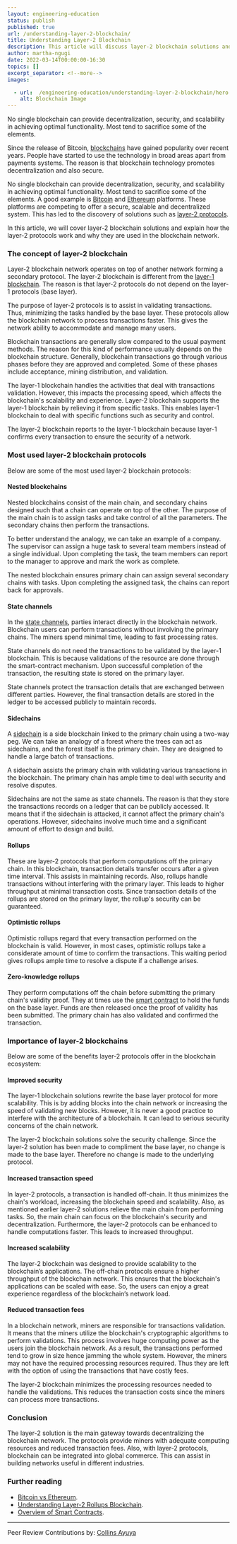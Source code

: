 ```yaml
---
layout: engineering-education
status: publish
published: true
url: /understanding-layer-2-blockchain/
title: Understanding Layer-2 Blockchain
description: This article will discuss layer-2 blockchain solutions and explain the working and uses of layer-2 protocols in a blockchain network.
author: martha-ngugi
date: 2022-03-14T00:00:00-16:30
topics: []
excerpt_separator: <!--more-->
images:

  - url:  /engineering-education/understanding-layer-2-blockchain/hero.jpg
    alt: Blockchain Image
---
```

No single blockchain can provide decentralization, security, and scalability in achieving optimal functionality. Most tend to sacrifice some of the elements.
<!--more-->
Since the release of Bitcoin, [blockchains](https://www.ibm.com/topics/what-is-blockchain) have gained popularity over recent years. People have started to use the technology in broad areas apart from payments systems. The reason is that blockchain technology promotes decentralization and also secure.

No single blockchain can provide decentralization, security, and scalability in achieving optimal functionality. Most tend to sacrifice some of the elements. A good example is [Bitcoin](https://bitcoin.org/en/) and [Ethereum](https://ethereum.org/en/) platforms. These platforms are competing to offer a secure, scalable and decentralized system. This has led to the discovery of solutions such as [layer-2 protocols](https://academy.binance.com/en/glossary/layer-2).

In this article, we will cover layer-2 blockchain solutions and explain how the layer-2 protocols work and why they are used in the blockchain network.

### The concept of layer-2 blockchain
Layer-2 blockchain network operates on top of another network forming a secondary protocol. The layer-2 blockchain is different from the [layer-1 blockchain](https://www.binance.com/en/blog/fiat/layer-1-blockchain-tokens-everything-you-need-to-know-421499824684903155). The reason is that layer-2 protocols do not depend on the layer-1 protocols (base layer).

The purpose of layer-2 protocols is to assist in validating transactions. Thus, minimizing the tasks handled by the base layer. These protocols allow the blockchain network to process transactions faster. This gives the network ability to accommodate and manage many users.

Blockchain transactions are generally slow compared to the usual payment methods. The reason for this kind of performance usually depends on the blockchain structure. Generally, blockchain transactions go through various phases before they are approved and completed. Some of these phases include acceptance, mining distribution, and validation.

The layer-1 blockchain handles the activities that deal with transactions validation. However, this impacts the processing speed, which affects the blockchain's scalability and experience. Layer-2 blockchain supports the layer-1 blockchain by relieving it from specific tasks. This enables layer-1 blockchain to deal with specific functions such as security and control.

The layer-2 blockchain reports to the layer-1 blockchain because layer-1 confirms every transaction to ensure the security of a network.

### Most used layer-2 blockchain protocols
Below are some of the most used layer-2 blockchain protocols:

#### Nested blockchains
Nested blockchains consist of the main chain, and secondary chains designed such that a chain can operate on top of the other. The purpose of the main chain is to assign tasks and take control of all the parameters. The secondary chains then perform the transactions.

To better understand the analogy, we can take an example of a company. The supervisor can assign a huge task to several team members instead of a single individual. Upon completing the task, the team members can report to the manager to approve and mark the work as complete.

The nested blockchain ensures primary chain can assign several secondary chains with tasks. Upon completing the assigned task, the chains can report back for approvals.

#### State channels
In the [state channels](https://www.talentica.com/blogs/state-channels-an-introduction-to-off-chain-transactions/), parties interact directly in the blockchain network. Blockchain users can perform transactions without involving the primary chains. The miners spend minimal time, leading to fast processing rates.

State channels do not need the transactions to be validated by the layer-1 blockchain. This is because validations of the resource are done through the smart-contract mechanism. Upon successful completion of the transaction, the resulting state is stored on the primary layer.

State channels protect the transaction details that are exchanged between different parties. However, the final transaction details are stored in the ledger to be accessed publicly to maintain records.

#### Sidechains
A [sidechain](https://komodoplatform.com/en/academy/blockchain-sidechain/) is a side blockchain linked to the primary chain using a two-way peg. We can take an analogy of a forest where the trees can act as sidechains, and the forest itself is the primary chain. They are designed to handle a large batch of transactions. 

A sidechain assists the primary chain with validating various transactions in the blockchain. The primary chain has ample time to deal with security and resolve disputes.

Sidechains are not the same as state channels. The reason is that they store the transactions records on a ledger that can be publicly accessed. It means that if the sidechain is attacked, it cannot affect the primary chain's operations. However, sidechains involve much time and a significant amount of effort to design and build.

#### Rollups
These are layer-2 protocols that perform computations off the primary chain. In this blockchain, transaction details transfer occurs after a given time interval. This assists in maintaining records. Also, rollups handle transactions without interfering with the primary layer. This leads to higher throughput at minimal transaction costs. Since transaction details of the rollups are stored on the primary layer, the rollup's security can be guaranteed.

#### Optimistic rollups
Optimistic rollups regard that every transaction performed on the blockchain is valid. However, in most cases, optimistic rollups take a considerate amount of time to confirm the transactions. This waiting period gives rollups ample time to resolve a dispute if a challenge arises.

#### Zero-knowledge rollups
They perform computations off the chain before submitting the primary chain's validity proof. They at times use the [smart contract](https://www.ibm.com/topics/smart-contracts) to hold the funds on the base layer. Funds are then released once the proof of validity has been submitted. The primary chain has also validated and confirmed the transaction.

### Importance of layer-2 blockchains
Below are some of the benefits layer-2 protocols offer in the blockchain ecosystem:

#### Improved security
The layer-1 blockchain solutions rewrite the base layer protocol for more scalability. This is by adding blocks into the chain network or increasing the speed of validating new blocks. However, it is never a good practice to interfere with the architecture of a blockchain. It can lead to serious security concerns of the chain network. 

The layer-2 blockchain solutions solve the security challenge. Since the layer-2 solution has been made to compliment the base layer, no change is made to the base layer. Therefore no change is made to the underlying protocol.

#### Increased transaction speed
In layer-2 protocols, a transaction is handled off-chain. It thus minimizes the chain's workload, increasing the blockchain speed and scalability. Also, as mentioned earlier layer-2 solutions relieve the main chain from performing tasks. So, the main chain can focus on the blockchain's security and decentralization. Furthermore, the layer-2 protocols can be enhanced to handle computations faster. This leads to increased throughput.

#### Increased scalability
The layer-2 blockchain was designed to provide scalability to the blockchain’s applications. The off-chain protocols ensure a higher throughput of the blockchain network. This ensures that the blockchain's applications can be scaled with ease. So, the users can enjoy a great experience regardless of the blockchain’s network load.

#### Reduced transaction fees
In a blockchain network, miners are responsible for transactions validation. It means that the miners utilize the blockchain's cryptographic algorithms to perform validations. This process involves huge computing power as the users join the blockchain network. As a result, the transactions performed tend to grow in size hence jamming the whole system. However, the miners may not have the required processing resources required. Thus they are left with the option of using the transactions that have costly fees.

The layer-2 blockchain minimizes the processing resources needed to handle the validations. This reduces the transaction costs since the miners can process more transactions.

### Conclusion
The layer-2 solution is the main gateway towards decentralizing the blockchain network. The protocols provide miners with adequate computing resources and reduced transaction fees. Also, with layer-2 protocols, blockchain can be integrated into global commerce. This can assist in building networks useful in different industries. 

### Further reading
- [Bitcoin vs Ethereum](https://www.simplilearn.com/tutorials/blockchain-tutorial/ethereum-vs-bitcoin).
- [Understanding Layer-2 Rollups Blockchain](https://ethereum.org/en/developers/docs/scaling/layer-2-rollups/).
- [Overview of Smart Contracts](https://ethereum.org/en/developers/docs/smart-contracts/).

---
Peer Review Contributions by: [Collins Ayuya](https://www.section.io/engineering-education/authors/collins-ayuya/)
